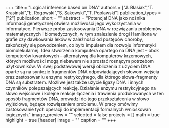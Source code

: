 +++
title = "Logical inference based on DNA"
authors = ["J. Błasiak","T. Krasinski","Ł. Rogowski","S. Sakowski","T. Poplawski"]
publication_types = ["2"]
publication_short = ""
abstract = "Potencjał DNA jako nośnika informacji genetycznej otwiera możliwości jego wykorzystania w informatyce. Pierwsze próby zastosowania DNA w rozwiązaniu problemów matematycznych i biomedycznych, w tym znalezienie drogi Hamiltona w grafie czy dawkowania leków w zależności od postępów choroby, zakończyły się powodzeniem, co było impulsem dla rozwoju informatyki biomolekularnej. Idea stworzenia komputera opartego na DNA jest – obok komputerów kwantowych – alternatywą dla komputerów krzemowych, których możliwości mogą niebawem nie sprostać rosnącym potrzebom użytkowników. W swej podstawowej wersji obliczenia z użyciem DNA oparte są na syntezie fragmentów DNA odpowiadających słowom wejścia oraz zastosowaniu enzymu restrykcyjnego, dla którego słowa-fragmenty DNA są substratem. Możliwe jest także użycie ligazy DNA i innych czynników polepszających reakcję. Działanie enzymu restrykcyjnego na słowo wejściowe i kolejne reakcje łączenia i trawienia produkowanych w ten sposób fragmentów DNA, prowadzi do jego przekształcenia w słowo wyjściowe, będące rozwiązaniem problemu. W pracy omówimy zastosowanie tych operacji do implementacji formalnych wnioskowań logicznych."
image_preview = ""
selected = false
projects = []
math = true
highlight = true
[header]
image = ""
caption = ""
+++

